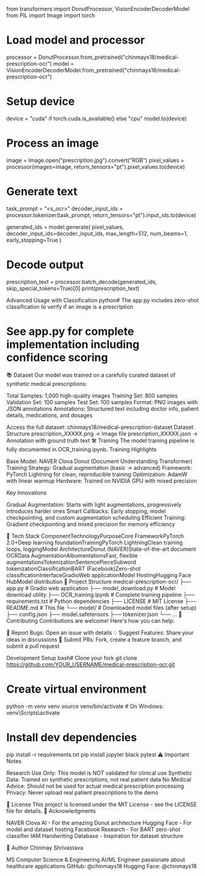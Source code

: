 from transformers import DonutProcessor, VisionEncoderDecoderModel
from PIL import Image
import torch

# Load model and processor
processor = DonutProcessor.from_pretrained("chinmays18/medical-prescription-ocr")
model = VisionEncoderDecoderModel.from_pretrained("chinmays18/medical-prescription-ocr")

# Setup device
device = "cuda" if torch.cuda.is_available() else "cpu"
model.to(device)

# Process an image
image = Image.open("prescription.jpg").convert("RGB")
pixel_values = processor(images=image, return_tensors="pt").pixel_values.to(device)

# Generate text
task_prompt = "<s_ocr>"
decoder_input_ids = processor.tokenizer(task_prompt, return_tensors="pt").input_ids.to(device)

generated_ids = model.generate(
    pixel_values,
    decoder_input_ids=decoder_input_ids,
    max_length=512,
    num_beams=1,
    early_stopping=True
)

# Decode output
prescription_text = processor.batch_decode(generated_ids, skip_special_tokens=True)[0]
print(prescription_text)

Advanced Usage with Classification
python# The app.py includes zero-shot classification to verify if an image is a prescription
# See app.py for complete implementation including confidence scoring
📚 Dataset
Our model was trained on a carefully curated dataset of synthetic medical prescriptions:

Total Samples: 1,000 high-quality images
Training Set: 800 samples
Validation Set: 100 samples
Test Set: 100 samples
Format: PNG images with JSON annotations
Annotations: Structured text including doctor info, patient details, medications, and dosages

Access the full dataset: chinmays18/medical-prescription-dataset
Dataset Structure
prescription_XXXXX.png  → Image file
prescription_XXXXX.json → Annotation with ground truth text
🛠️ Training
The model training pipeline is fully documented in OCR_training.ipynb.
Training Highlights

Base Model: NAVER Clova Donut (Document Understanding Transformer)
Training Strategy: Gradual augmentation (basic → advanced)
Framework: PyTorch Lightning for clean, reproducible training
Optimization: AdamW with linear warmup
Hardware: Trained on NVIDIA GPU with mixed precision

Key Innovations

Gradual Augmentation: Starts with light augmentations, progressively introduces harder ones
Smart Callbacks: Early stopping, model checkpointing, and custom augmentation scheduling
Efficient Training: Gradient checkpointing and mixed precision for memory efficiency

🔧 Tech Stack
ComponentTechnologyPurposeCore FrameworkPyTorch 2.0+Deep learning foundationTrainingPyTorch LightningClean training loops, loggingModel ArchitectureDonut (NAVER)State-of-the-art document OCRData AugmentationAlbumentationsFast, flexible augmentationsTokenizationSentencePieceSubword tokenizationClassificationBART (Facebook)Zero-shot classificationInterfaceGradioWeb applicationModel HostingHugging Face HubModel distribution
📁 Project Structure
medical-prescription-ocr/
├── app.py                  # Gradio web application
├── model_download.py       # Model download utility
├── OCR_training.ipynb      # Complete training pipeline
├── requirements.txt        # Python dependencies
├── LICENSE                 # MIT License
├── README.md              # This file
└── model/                 # Downloaded model files (after setup)
    ├── config.json
    ├── model.safetensors
    ├── tokenizer.json
    └── ...
🤝 Contributing
Contributions are welcome! Here's how you can help:

🐛 Report Bugs: Open an issue with details
💡 Suggest Features: Share your ideas in discussions
🔧 Submit PRs: Fork, create a feature branch, and submit a pull request

Development Setup
bash# Clone your fork
git clone https://github.com/YOUR_USERNAME/medical-prescription-ocr.git

# Create virtual environment
python -m venv venv
source venv/bin/activate  # On Windows: venv\Scripts\activate

# Install dev dependencies
pip install -r requirements.txt
pip install jupyter black pytest
⚠️ Important Notes

Research Use Only: This model is NOT validated for clinical use
Synthetic Data: Trained on synthetic prescriptions, not real patient data
No Medical Advice: Should not be used for actual medical prescription processing
Privacy: Never upload real patient prescriptions to the demo

📄 License
This project is licensed under the MIT License - see the LICENSE file for details.
🙏 Acknowledgments

NAVER Clova AI - For the amazing Donut architecture
Hugging Face - For model and dataset hosting
Facebook Research - For BART zero-shot classifier
IAM Handwriting Database - Inspiration for dataset structure

👤 Author
Chinmay Shrivastava

MS Computer Science & Engineering
AI/ML Engineer passionate about healthcare applications
GitHub: @chinmays18
Hugging Face: @chinmays18
